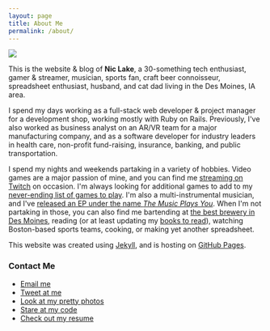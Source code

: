 ```yaml
---
layout: page
title: About Me
permalink: /about/
---
```


<img class="about-me-photo" src="https://i.imgur.com/cpCOxpe.jpg" />

This is the website & blog of **Nic Lake**, a 30-something tech enthusiast, gamer & streamer, musician, sports fan, craft beer connoisseur, spreadsheet enthusiast, husband, and cat dad living in the Des Moines, IA area.

I spend my days working as a full-stack web developer & project manager for a development shop, working mostly with Ruby on Rails. Previously, I've also worked as business analyst on an AR/VR team for a major manufacturing company, and as a software developer for industry leaders in health care, non-profit fund-raising, insurance, banking, and public transportation.

I spend my nights and weekends partaking in a variety of hobbies. Video games are a major passion of mine, and you can find me [streaming on Twitch](https://twitch.tv/PhoenixUNI) on occasion. I'm always looking for additional games to add to my [never-ending list of games to play](https://docs.google.com/spreadsheets/d/1zg-SOYI8DlH-ibSNslfPtq0xJB4sEMb_7OHKbq2qclk/edit?usp=sharing). I'm also a multi-instrumental musician, and I've [released an EP under the name *The Music Plays You*](http://themusicplaysyou.bandcamp.com). When I'm not partaking in those, you can also find me bartending at [the best brewery in Des Moines](http://www.confluencebrewing.com), reading (or at least updating my [books to read](https://docs.google.com/spreadsheets/d/1-1PcHF6xzFKTaTvxnfjm6bVgo4pd5yIr3nbxsbckoFo/edit?usp=sharing)), watching Boston-based sports teams, cooking, or making yet another spreadsheet.

This website was created using [Jekyll](https://jekyllrb.com/), and is hosting on [GitHub Pages](https://pages.github.com/).

<div class="contact-me">
  <h3>Contact Me</h3>
  <ul>
    <li><a href="mailto:niclake13@gmail.com">Email me</a></li>
    <li><a href="http://twitter.com/niclake">Tweet at me</a></li>
    <li><a href="http://instagram.com/niclake">Look at my pretty photos</a></li>
    <li><a href="https://github.com/niclake">Stare at my code</a></li>
    <li><a href="https://docs.google.com/document/d/1KZT-nR_7WVi1ZtnnAwM9OpL2VZmrTSmT9eAHdupwZrk/edit?usp=sharing">Check out my resume</a></li>
  </ul>
</div>